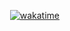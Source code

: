 <p align="right"><a href="https://wakatime.com/badge/user/24440059-63c6-4941-8705-37b1b600436c/project/5a0fe58a-146b-48a4-8091-819698ebb2bb"><img src="https://wakatime.com/badge/user/24440059-63c6-4941-8705-37b1b600436c/project/5a0fe58a-146b-48a4-8091-819698ebb2bb.svg" alt="wakatime"></a></p>